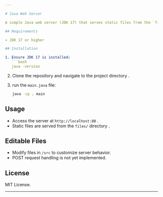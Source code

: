 ```yaml
---

# Java Web Server

A simple Java web server (JDK 17) that serves static files from the `files/` directory.

## Requirements

- JDK 17 or higher

## Installation

1. Ensure JDK 17 is installed:
   ```bash
   java -version
   ```

2. Clone the repository and navigate to the project directory .

3. run the `main.java` file:
   ```bash
   java -cp . main
   ```

## Usage

- Access the server at `http://localhost:80` .
- Static files are served from the `files/` directory .

## Editable Files

- Modify files in `/src` to customize server behavior.
- POST request handling is not yet implemented.

## License

MIT License.

---
```

